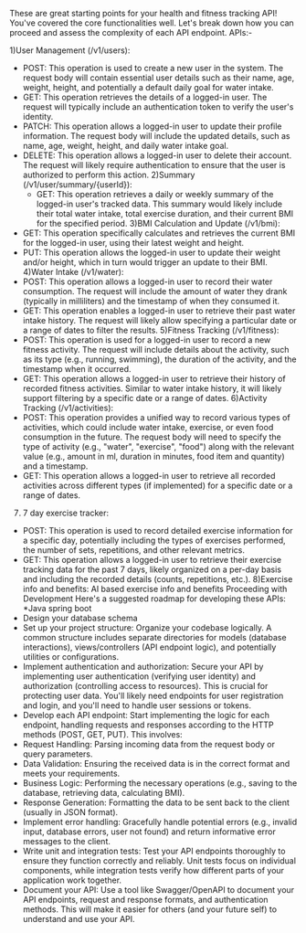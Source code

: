 These are great starting points for your health and fitness tracking API! You've covered the core functionalities well. Let's break down how you can proceed and assess the complexity of each API endpoint.
APIs:-

1)User Management (/v1/users):
 * POST: This operation is used to create a new user in the system. The request body will contain essential user details such as their name, age, weight, height, and potentially a default daily goal for water intake.
 * GET: This operation retrieves the details of a logged-in user. The request will typically include an authentication token to verify the user's identity.
 * PATCH: This operation allows a logged-in user to update their profile information. The request body will include the updated details, such as name, age, weight, height, and daily water intake goal.
 * DELETE: This operation allows a logged-in user to delete their account. The request will likely require authentication to ensure that the user is authorized to perform this action.
2)Summary (/v1/user/summary/{userId}):
   * GET: This operation retrieves a daily or weekly summary of the logged-in user's tracked data. This summary would likely include their total water intake, total exercise duration, and their current BMI for the specified period.
 3)BMI Calculation and Update (/v1/bmi):
* GET: This operation specifically calculates and retrieves the current BMI for the logged-in user, using their latest weight and height.
* PUT: This operation allows the logged-in user to update their weight and/or height, which in turn would trigger an update to their BMI.
4)Water Intake (/v1/water):
 * POST: This operation allows a logged-in user to record their water consumption. The request will include the amount of water they drank (typically in milliliters) and the timestamp of when they consumed it.
 * GET: This operation enables a logged-in user to retrieve their past water intake history. The request will likely allow specifying a particular date or a range of dates to filter the results.
5)Fitness Tracking (/v1/fitness):
 * POST: This operation is used for a logged-in user to record a new fitness activity. The request will include details about the activity, such as its type (e.g., running, swimming), the duration of the activity, and the timestamp when it occurred.
 * GET: This operation allows a logged-in user to retrieve their history of recorded fitness activities. Similar to water intake history, it will likely support filtering by a specific date or a range of dates.
6)Activity Tracking (/v1/activities):
 * POST: This operation provides a unified way to record various types of activities, which could include water intake, exercise, or even food consumption in the future. The request body will need to specify the type of activity (e.g., "water", "exercise", "food") along with the relevant value (e.g., amount in ml, duration in minutes, food item and quantity) and a timestamp.
 * GET: This operation allows a logged-in user to retrieve all recorded activities across different types (if implemented) for a specific date or a range of dates.
7) 7 day exercise tracker:
 * POST: This operation is used to record detailed exercise information for a specific day, potentially including the types of exercises performed, the number of sets, repetitions, and other relevant metrics.
 * GET: This operation allows a logged-in user to retrieve their exercise tracking data for the past 7 days, likely organized on a per-day basis and including the recorded details (counts, repetitions, etc.).
8)Exercise info and benefits:
     AI based exercise info and benefits
Proceeding with Development
Here's a suggested roadmap for developing these APIs:
*Java spring boot
* Design your database schema
* Set up your project structure: Organize your codebase logically. A common structure includes separate directories for models (database interactions), views/controllers (API endpoint logic), and potentially utilities or configurations.
* Implement authentication and authorization: Secure your API by implementing user authentication (verifying user identity) and authorization (controlling access to resources). This is crucial for protecting user data. You'll likely need endpoints for user registration and login, and you'll need to handle user sessions or tokens.
* Develop each API endpoint: Start implementing the logic for each endpoint, handling requests and responses according to the HTTP methods (POST, GET, PUT). This involves:
 * Request Handling: Parsing incoming data from the request body or query parameters.
 * Data Validation: Ensuring the received data is in the correct format and meets your requirements.
 * Business Logic: Performing the necessary operations (e.g., saving to the database, retrieving data, calculating BMI).
 * Response Generation: Formatting the data to be sent back to the client (usually in JSON format).
* Implement error handling: Gracefully handle potential errors (e.g., invalid input, database errors, user not found) and return informative error messages to the client.
* Write unit and integration tests: Test your API endpoints thoroughly to ensure they function correctly and reliably. Unit tests focus on individual components, while integration tests verify how different parts of your application work together.
* Document your API: Use a tool like Swagger/OpenAPI to document your API endpoints, request and response formats, and authentication methods. This will make it easier for others (and your future self) to understand and use your API.


